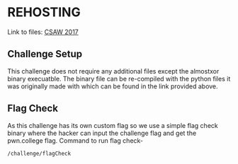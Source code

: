 # REHOSTING

Link to files: [CSAW 2017](https://github.com/osirislab/CSAW-CTF-2017-Quals/tree/master/crypto/almost_xor)

## Challenge Setup
This challenge does not require any additional files except the almostxor binary execuatble. The binary file can be re-compiled with the python files it was originally made with which can be found in the link provided above.

## Flag Check
As this challenge has its own custom flag so we use a simple flag check binary where the hacker can input the challenge flag and get the pwn.college flag.
Command to run flag check-
```
/challenge/flagCheck
```